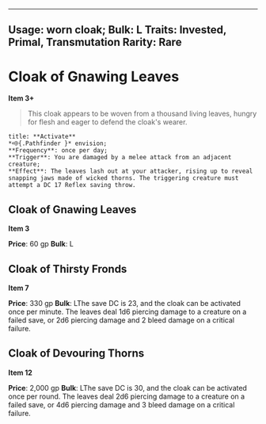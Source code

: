 
---
Usage: worn cloak;
Bulk: L
Traits: Invested, Primal, Transmutation
Rarity: Rare
---

# Cloak of Gnawing Leaves

**Item 3+**

> This cloak appears to be woven from a thousand living leaves, hungry for flesh and eager to defend the cloak's wearer.

```ad-embed-ability
title: **Activate**
*⬲{.Pathfinder }* envision; 
**Frequency**: once per day;
**Trigger**: You are damaged by a melee attack from an adjacent creature;
**Effect**: The leaves lash out at your attacker, rising up to reveal snapping jaws made of wicked thorns. The triggering creature must attempt a DC 17 Reflex saving throw.

```

## Cloak of Gnawing Leaves

**Item 3**

**Price**: 60 gp
**Bulk**: L

## Cloak of Thirsty Fronds

**Item 7**

**Price**: 330 gp
**Bulk**: LThe save DC is 23, and the cloak can be activated once per minute. The leaves deal 1d6 piercing damage to a creature on a failed save, or 2d6 piercing damage and 2 bleed damage on a critical failure.

## Cloak of Devouring Thorns

**Item 12**

**Price**: 2,000 gp
**Bulk**: LThe save DC is 30, and the cloak can be activated once per round. The leaves deal 2d6 piercing damage to a creature on a failed save, or 4d6 piercing damage and 3 bleed damage on a critical failure.

